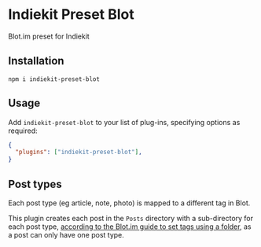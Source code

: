 # Indiekit Preset Blot
Blot.im preset for Indiekit

## Installation
`npm i indiekit-preset-blot`
## Usage

Add `indiekit-preset-blot` to your list of plug-ins, specifying options as required:

```json
{
  "plugins": ["indiekit-preset-blot"],
}
```
## Post types
Each post type (eg article, note, photo) is mapped to a different tag in Blot.

This plugin creates each post in the `Posts` directory with a sub-directory for each post type, [according to the Blot.im guide to set tags using a folder](https://blot.im/how/metadata#tags-path), as a post can only have one post type.
